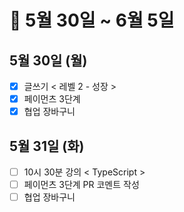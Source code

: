 # 🐯 5월 30일 ~ 6월 5일

## 5월 30일 (월)

- [x] 글쓰기 < 레벨 2 - 성장 >
- [x] 페이먼츠 3단계
- [x] 협업 장바구니

## 5월 31일 (화)

- [ ] 10시 30분 강의 < TypeScript >
- [ ] 페이먼츠 3단계 PR 코멘트 작성
- [ ] 협업 장바구니
